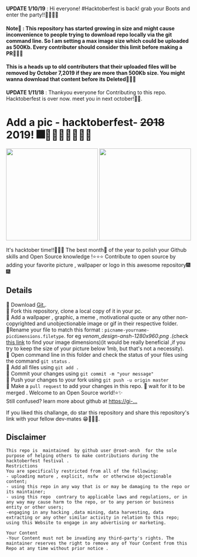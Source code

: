 **UPDATE 1/10/19** : Hi everyone! #Hacktoberfest is back! grab your Boots and enter the party!!🎇🎈🎈💯
#### Note🔴 : This repository has started growing in size and might cause inconvenience to people trying to download repo locally via the git command line. So I am setting a max image size which could be uploaded as 500Kb. Every contributer should consider this limit before making a PR🔴🔴🔴
#### This is a heads up to old contributers that their uploaded files will be removed by October 7,2019 if they are more than 500Kb size. You might wanna download that content before its Deleted🔴🔴🔴

**UPDATE 1/11/18** : Thankyou everyone for Contributing to this repo. Hacktoberfest is over now. meet you in next october!🎊🎊.  

# Add a pic - hacktoberfest- ~~2018~~  2019! 🎆🎉🎊🎇🎇🎈🎈💯
<P align=center>
<img src="https://image.flaticon.com/icons/svg/1096/1096307.svg" width="250px" height="250px">    
<img src="https://hacktoberfest.digitalocean.com/assets/logo-hacktoberfest-658b5aa2bd34e782d29c40bf6afbdff00f20fe1328efa6da17743878ba8db66f.png" width="250" height 250 /> 
</P>

It's hacktober time!!🎉🎉🎁 The best month📆 of the year to polish your Github skills and Open Source knowledge !⭐️⭐️⭐️ Contribute to open source by adding your favorite picture , wallpaper or logo in this awesome repository🎆🎆

## Details
🔶 Download [Git.](https://git-scm.com/downloads).  
🔷 Fork this repository, clone a local copy of it in your pc.  
🔶 Add a wallpaper , graphic, a meme , motivational quote or any other non-copyrighted and unobjectionable image or gif in their respective folder.  
🔶Rename your file to match this format : `picname-yourname-picdimensions.filetype`. for eg *venom_design-ansh-1280x960.png* .(check [this link](https://knowledgebase.constantcontact.com/guides/KnowledgeBase/5616-determine-an-image-s-file-size-and-dimensions?lang=en_US) to find your image dimensions)(it would be really beneficial ,if you try to keep the size of your picture below 1mb, but that's not a necessity).  
🔷 Open command line in this folder and check the status of your files using the command `git status` .  
🔶 Add all files using `git add .`  
🔷 Commit your changes using `git commit -m "your message"`  
🔶 Push your changes to your fork using `git push -u origin master`  
🔷 Make a `pull request` to add your changes in this repo.
🔶 wait for it to be merged . Welcome to an Open Source world!⭐️✨  
Still confused? learn more about github at [https://gi-...](https://github.com/firstcontributions/first-contributions)  

If you liked this challange, do star this repository and share this repository's link with your fellow dev-mates 😁💯👌🏾.  


## Disclaimer
```
This repo is  maintained  by github user @root-ansh  for the sole purpose of helping others to make contributions during the hacktoberfest festival .
Restrictions
You are specifically restricted from all of the following:
- uploading mature , explicit, nsfw  or otherwise objectionable content;
- using this repo in any way that is or may be damaging to the repo or its maintainer;
- using this repo  contrary to applicable laws and regulations, or in any way may cause harm to the repo, or to any person or business entity or other users;
-engaging in any hacking ,data mining, data harvesting, data extracting or any other similar activity in relation to this repo;
using this Website to engage in any advertising or marketing.

Your Content
-Your Content must not be invading any third-party's rights. The maintainer reserves the right to remove any of Your Content from this Repo at any time without prior notice .
```
